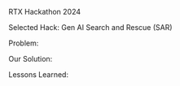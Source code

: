 RTX Hackathon 2024

Selected Hack: Gen AI Search and Rescue (SAR)


Problem:



Our Solution:



Lessons Learned: